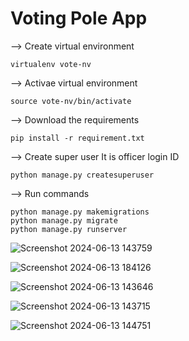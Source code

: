 <h1> Voting Pole App </h1>

-->         Create virtual environment

    virtualenv vote-nv

-->         Activae virtual environment

    source vote-nv/bin/activate

-->         Download the requirements

    pip install -r requirement.txt

-->         Create super user 
            It is officer login ID

    python manage.py createsuperuser

-->         Run commands

    python manage.py makemigrations
    python manage.py migrate
    python manage.py runserver

![Screenshot 2024-06-13 143759](https://github.com/harsha00007/Voting-Pole-App/assets/135260913/0c5c5503-921f-4d7c-80ef-59f257592d42)

![Screenshot 2024-06-13 184126](https://github.com/harsha00007/Voting-Pole-App/assets/135260913/b8b3ebc7-bb72-4efd-bba9-ed65680dceec)

![Screenshot 2024-06-13 143646](https://github.com/harsha00007/Voting-Pole-App/assets/135260913/42c5d9e5-56e9-4484-b09e-5739e919a2c9)

![Screenshot 2024-06-13 143715](https://github.com/harsha00007/Voting-Pole-App/assets/135260913/f7eaa513-2530-4784-8ba5-2a9a40130bd7)

![Screenshot 2024-06-13 144751](https://github.com/harsha00007/Voting-Pole-App/assets/135260913/d0a62263-c1f2-473e-9652-8b7bba20f123)
